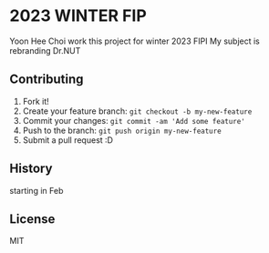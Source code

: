 # 2023 WINTER FIP

Yoon Hee Choi work this project for winter 2023 FIPI
My subject is rebranding Dr.NUT


## Contributing

1. Fork it!
2. Create your feature branch: `git checkout -b my-new-feature`
3. Commit your changes: `git commit -am 'Add some feature'`
4. Push to the branch: `git push origin my-new-feature`
5. Submit a pull request :D

## History

starting in Feb


## License
MIT
